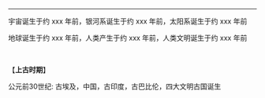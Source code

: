 ---

宇宙诞生于约 xxx 年前，银河系诞生于约 xxx 年前，太阳系诞生于约 xxx 年前

地球诞生于约 xxx 年前，人类产生于约 xxx 年前，人类文明诞生于约 xxx 年前 

​       

【**上古时期**】

公元前30世纪: 古埃及，中国，古印度，古巴比伦，四大文明古国诞生

